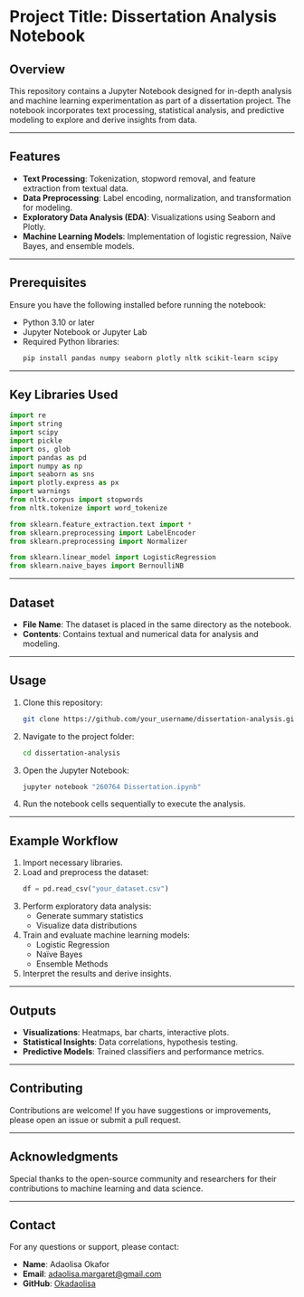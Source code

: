 # Project Title: **Dissertation Analysis Notebook**

## Overview
This repository contains a Jupyter Notebook designed for in-depth analysis and machine learning experimentation as part of a dissertation project. The notebook incorporates text processing, statistical analysis, and predictive modeling to explore and derive insights from data.

---

## Features
- **Text Processing**: Tokenization, stopword removal, and feature extraction from textual data.
- **Data Preprocessing**: Label encoding, normalization, and transformation for modeling.
- **Exploratory Data Analysis (EDA)**: Visualizations using Seaborn and Plotly.
- **Machine Learning Models**: Implementation of logistic regression, Naïve Bayes, and ensemble models.

---

## Prerequisites
Ensure you have the following installed before running the notebook:
- Python 3.10 or later
- Jupyter Notebook or Jupyter Lab
- Required Python libraries:
  ```bash
  pip install pandas numpy seaborn plotly nltk scikit-learn scipy
  ```

---

## Key Libraries Used
```python
import re
import string
import scipy
import pickle
import os, glob
import pandas as pd
import numpy as np
import seaborn as sns
import plotly.express as px
import warnings
from nltk.corpus import stopwords
from nltk.tokenize import word_tokenize

from sklearn.feature_extraction.text import *
from sklearn.preprocessing import LabelEncoder
from sklearn.preprocessing import Normalizer

from sklearn.linear_model import LogisticRegression
from sklearn.naive_bayes import BernoulliNB
```

---

## Dataset
- **File Name**: The dataset is placed in the same directory as the notebook.
- **Contents**: Contains textual and numerical data for analysis and modeling.

---

## Usage
1. Clone this repository:
   ```bash
   git clone https://github.com/your_username/dissertation-analysis.git
   ```
2. Navigate to the project folder:
   ```bash
   cd dissertation-analysis
   ```
3. Open the Jupyter Notebook:
   ```bash
   jupyter notebook "260764 Dissertation.ipynb"
   ```
4. Run the notebook cells sequentially to execute the analysis.

---

## Example Workflow
1. Import necessary libraries.
2. Load and preprocess the dataset:
   ```python
   df = pd.read_csv("your_dataset.csv")
   ```
3. Perform exploratory data analysis:
   - Generate summary statistics
   - Visualize data distributions
4. Train and evaluate machine learning models:
   - Logistic Regression
   - Naïve Bayes
   - Ensemble Methods
5. Interpret the results and derive insights.

---

## Outputs
- **Visualizations**: Heatmaps, bar charts, interactive plots.
- **Statistical Insights**: Data correlations, hypothesis testing.
- **Predictive Models**: Trained classifiers and performance metrics.

---

## Contributing
Contributions are welcome! If you have suggestions or improvements, please open an issue or submit a pull request.

---

## Acknowledgments
Special thanks to the open-source community and researchers for their contributions to machine learning and data science.

---

## Contact
For any questions or support, please contact:
- **Name**: Adaolisa Okafor
- **Email**: adaolisa.margaret@gmail.com
- **GitHub**: [Okadaolisa](https://github.com/Okadaolisa)


